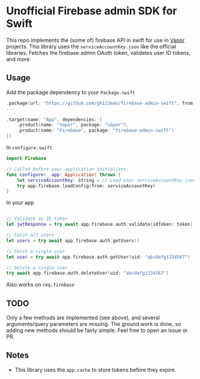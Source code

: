 # Unofficial Firebase admin SDK for Swift

This repo implements the (some of) firebase API in swift for use in [Vapor](https://vapor.codes/) projects. This library uses the `serviceAccountKey.json` like the official libraries. Fetches the firebase admin OAuth token, validates user ID tokens, and more. 

## Usage

Add the package dependency to your `Package.swift`

```swift
.package(url: "https://github.com/gh123man/firebase-admin-swift", from: "0.0.1"),
...

.target(name: "App", dependencies: [
    .product(name: "Vapor", package: "vapor"),
    .product(name: "Firebase", package: "firebase-admin-swift")
])
```

In `configure.swift`

```swift
import Firebase

// Called before your application initializes.
func configure(_ app: Application) throws {
    let serviceAccountKey: String = // Load your serviceAccountKey.json file
    try app.firebase.loadConfig(from: serviceAccountKey)
}
```

In your app

```swift 

// Validate an ID token
let jwtResponse = try await app.firebase.auth.validate(idToken: token)

// Fetch all users
let users = try await app.firebase.auth.getUsers()

// Fetch a single user
let user = try await app.firebase.auth.getUser(uid: "abcdefg1234567")

// Delete a single user
try await app.firebase.auth.deleteUser(uid: "abcdefg1234567")

```

Also works on `req.firebase`

## TODO

Only a few methods are implemented (see above), and several arguments/query parameters are missing. The ground work is done, so adding new methods should be fairly simple. Feel free to open an issue or PR. 


## Notes

- This library uses the `app.cache` to store tokens before they expire. 


